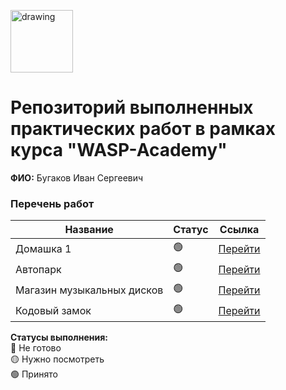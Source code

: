<a href="https://wasp-academy.com"><img src="https://wasp-academy.com/Resources/wasp-logo.png" alt="drawing" width="100"/></a>
# Репозиторий выполненных практических работ в рамках курса "WASP-Academy"
**ФИО:** Бугаков Иван Сергеевич
 
### Перечень работ

Название          | Статус |Ссылка
------------------|--------|--------
Домашка 1         | 🟢    | <a href="https://github.com/PajiloyLis/WASP_Homework/tree/main/Homework_1">Перейти</a>
Автопарк          | 🟢    | <a href="https://github.com/PajiloyLis/WASP_Homework/tree/main/Autopark">Перейти</a>
Магазин музыкальных дисков| 🟢    | <a href="https://github.com/PajiloyLis/WASP_Homework/tree/main/Music_Disk_Store">Перейти</a>
Кодовый замок| 🟢    | <a href="https://github.com/PajiloyLis/WASP_Homework/tree/main/Combination_loack">Перейти</a>

**Статусы выполнения:** <br>
🔴 Не готово <br>
🟡 Нужно посмотреть <br>
🟢 Принято <br>
